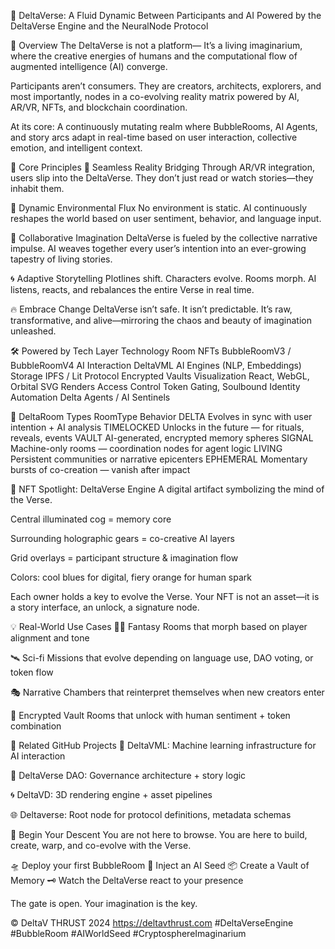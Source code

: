 🌌 DeltaVerse: A Fluid Dynamic Between Participants and AI
Powered by the DeltaVerse Engine and the NeuralNode Protocol

🔮 Overview
The DeltaVerse is not a platform—
It’s a living imaginarium, where the creative energies of humans and the computational flow of augmented intelligence (AI) converge.

Participants aren’t consumers.
They are creators, architects, explorers, and most importantly, nodes in a co-evolving reality matrix powered by AI, AR/VR, NFTs, and blockchain coordination.

At its core:
A continuously mutating realm where BubbleRooms, AI Agents, and story arcs adapt in real-time based on user interaction, collective emotion, and intelligent context.

🧠 Core Principles
🧬 Seamless Reality Bridging
Through AR/VR integration, users slip into the DeltaVerse.
They don’t just read or watch stories—they inhabit them.

🌊 Dynamic Environmental Flux
No environment is static.
AI continuously reshapes the world based on user sentiment, behavior, and language input.

🤝 Collaborative Imagination
DeltaVerse is fueled by the collective narrative impulse.
AI weaves together every user’s intention into an ever-growing tapestry of living stories.

🌀 Adaptive Storytelling
Plotlines shift. Characters evolve.
Rooms morph. AI listens, reacts, and rebalances the entire Verse in real time.

🔥 Embrace Change
DeltaVerse isn’t safe. It isn’t predictable.
It’s raw, transformative, and alive—mirroring the chaos and beauty of imagination unleashed.

🛠 Powered by Tech
Layer	Technology
Room NFTs	BubbleRoomV3 / BubbleRoomV4
AI Interaction	DeltaVML AI Engines (NLP, Embeddings)
Storage	IPFS / Lit Protocol Encrypted Vaults
Visualization	React, WebGL, Orbital SVG Renders
Access Control	Token Gating, Soulbound Identity
Automation	Delta Agents / AI Sentinels

🧩 DeltaRoom Types
RoomType	Behavior
DELTA	Evolves in sync with user intention + AI analysis
TIMELOCKED	Unlocks in the future — for rituals, reveals, events
VAULT	AI-generated, encrypted memory spheres
SIGNAL	Machine-only rooms — coordination nodes for agent logic
LIVING	Persistent communities or narrative epicenters
EPHEMERAL	Momentary bursts of co-creation — vanish after impact

🎨 NFT Spotlight: DeltaVerse Engine
A digital artifact symbolizing the mind of the Verse.

Central illuminated cog = memory core

Surrounding holographic gears = co-creative AI layers

Grid overlays = participant structure & imagination flow

Colors: cool blues for digital, fiery orange for human spark

Each owner holds a key to evolve the Verse.
Your NFT is not an asset—it is a story interface, an unlock, a signature node.

💡 Real-World Use Cases
🧙‍♂️ Fantasy Rooms that morph based on player alignment and tone

🛰️ Sci-fi Missions that evolve depending on language use, DAO voting, or token flow

🎭 Narrative Chambers that reinterpret themselves when new creators enter

🔐 Encrypted Vault Rooms that unlock with human sentiment + token combination

🔗 Related GitHub Projects
🔧 DeltaVML: Machine learning infrastructure for AI interaction

🧠 DeltaVerse DAO: Governance architecture + story logic

🌀 DeltaVD: 3D rendering engine + asset pipelines

🌐 Deltaverse: Root node for protocol definitions, metadata schemas

🚀 Begin Your Descent
You are not here to browse.
You are here to build, create, warp, and co-evolve with the Verse.

🛸 Deploy your first BubbleRoom
🧬 Inject an AI Seed
📦 Create a Vault of Memory
🗝️ Watch the DeltaVerse react to your presence

The gate is open. Your imagination is the key.

© DeltaV THRUST 2024
https://deltavthrust.com
#DeltaVerseEngine #BubbleRoom #AIWorldSeed #CryptosphereImaginarium
